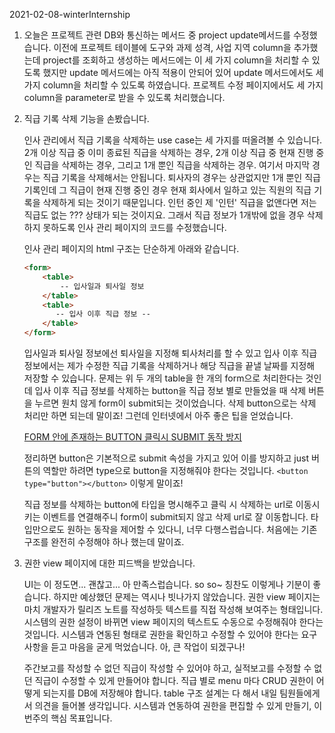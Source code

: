 2021-02-08-winterInternship

1. 오늘은 프로젝트 관련 DB와 통신하는 메서드 중 project update메서드를 수정했습니다. 이전에 프로젝트 테이블에 도구와 과제 성격, 사업 지역 column을 추가했는데 project를 조회하고 생성하는 메서드에는 이 세 가지 column을 처리할 수 있도록 했지만 update 메서드에는 아직 적용이 안되어 있어 update 메서드에서도 세 가지 column을 처리할 수 있도록 하였습니다. 프로젝트 수정 페이지에서도 세 가지 column을 parameter로 받을 수 있도록 처리했습니다.  

2. 직급 기록 삭제 기능을 손봤습니다.

   인사 관리에서 직급 기록을 삭제하는 use case는 세 가지를 떠올려볼 수 있습니다. 2개 이상 직급 중 이미 종료된 직급을 삭제하는 경우, 2개 이상 직급 중 현재 진행 중인 직급을 삭제하는 경우, 그리고 1개 뿐인 직급을 삭제하는 경우. 여기서 마지막 경우는 직급 기록을 삭제해서는 안됩니다. 퇴사자의 경우는 상관없지만 1개 뿐인 직급 기록인데 그 직급이 현재 진행 중인 경우 현재 회사에서 일하고 있는 직원의 직급 기록을 삭제하게 되는 것이기 때문입니다. 인턴 중인 제 '인턴' 직급을 없앤다면 저는 직급도 없는 ??? 상태가 되는 것이지요. 그래서 직급 정보가 1개밖에 없을 경우 삭제하지 못하도록 인사 관리 페이지의 코드를 수정했습니다.  

   인사 관리 페이지의 html 구조는 단순하게 아래와 같습니다.  

   ```html
   <form>
       <table>
           -- 입사일과 퇴사일 정보
       </table>
       <table>
          -- 입사 이후 직급 정보 -- 
       </table>
   </form>
   ```

   입사일과 퇴사일 정보에선 퇴사일을 지정해 퇴사처리를 할 수 있고 입사 이후 직급 정보에서는 제가 수정한 직급 기록을 삭제하거나 해당 직급을 끝낼 날짜를 지정해 저장할 수 있습니다. 문제는 위 두 개의 table을 한 개의 form으로 처리한다는 것인데 입사 이후 직급 정보를 삭제하는 button을 직급 정보 별로 만들었을 때 삭제 버튼을 누르면 원치 않게 form이 submit되는 것이었습니다. 삭제 button으로는 삭제 처리만 하면 되는데 말이죠! 그런데 인터넷에서 아주 좋은 팁을 얻었습니다.  

   [FORM 안에 존재하는 BUTTON 클릭시 SUBMIT 동작 방지](http://blog.freezner.com/archives/807)  

   정리하면 button은 기본적으로 submit 속성을 가지고 있어 이를 방지하고 just 버튼의 역할만 하려면 type으로 button을 지정해줘야 한다는 것입니다. `<button type="button"></button>` 이렇게 말이죠!  

   직급 정보를 삭제하는 button에 타입을 명시해주고 클릭 시 삭제하는 url로 이동시키는 이벤트를 연결해주니 form이 submit되지 않고 삭제 url로 잘 이동합니다. 타입만으로도 원하는 동작을 제어할 수 있다니, 너무 다행스럽습니다. 처음에는 기존 구조를 완전히 수정해야 하나 했는데 말이죠.

3. 권한 view 페이지에 대한 피드백을 받았습니다. 

   UI는 이 정도면... 괜찮고... 아 만족스럽습니다. so so~ 칭찬도 이렇게나 기분이 좋습니다. 하지만 예상했던 문제는 역시나 빗나가지 않았습니다. 권한 view 페이지는 마치 개발자가 릴리즈 노트를 작성하듯 텍스트를 직접 작성해 보여주는 형태입니다. 시스템의 권한 설정이 바뀌면 view 페이지의 텍스트도 수동으로 수정해줘야 한다는 것입니다. 시스템과 연동된 형태로 권한을 확인하고 수정할 수 있어야 한다는 요구사항을 듣고 마음을 굳게 먹었습니다. 아, 큰 작업이 되겠구나!  

   주간보고를 작성할 수 없던 직급이 작성할 수 있어야 하고, 실적보고를 수정할 수 없던 직급이 수정할 수 있게 만들어야 합니다. 직급 별로 menu 마다 CRUD 권한이 어떻게 되는지를 DB에 저장해야 합니다. table 구조 설계는 다 해서 내일 팀원들에게서 의견을 들어볼 생각입니다. 시스템과 연동하여 권한을 편집할 수 있게 만들기, 이번주의 핵심 목표입니다.

   